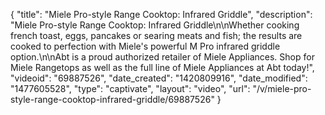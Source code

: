 {
    "title": "Miele Pro-style Range Cooktop: Infrared Griddle",
    "description": "Miele Pro-style Range Cooktop: Infrared Griddle\n\nWhether cooking french toast, eggs, pancakes or searing meats and fish; the results are cooked to perfection with Miele's powerful M Pro infrared griddle option.\n\nAbt is a proud authorized retailer of Miele Appliances. Shop for Miele Rangetops as well as the full line of Miele Appliances at Abt today!",
    "videoid": "69887526",
    "date_created": "1420809916",
    "date_modified": "1477605528",
    "type": "captivate",
    "layout": "video",
    "url": "\/v\/miele-pro-style-range-cooktop-infrared-griddle\/69887526"
}